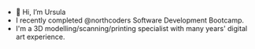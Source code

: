 - 👋 Hi, I’m Ursula
- I recently completed @northcoders Software Development Bootcamp. 
- I'm a 3D modelling/scanning/printing specialist with many years' digital art experience.

<!---
ursa1minor/ursa1minor is a ✨ special ✨ repository because its `README.md` (this file) appears on your GitHub profile.
You can click the Preview link to take a look at your changes.
--->
